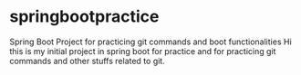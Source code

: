 # springbootpractice
Spring Boot Project for practicing git commands and boot functionalities
Hi this is my initial project in spring boot for practice and for practicing git commands and other stuffs related to git.
